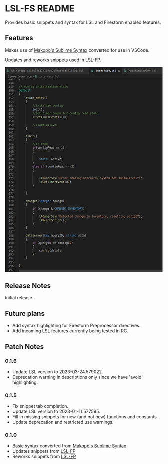 # LSL-FS README

Provides basic snippets and syntax for LSL and Firestorm enabled features.

## Features

Makes use of [Makopo's Sublime Syntax](https://github.com/Makopo/sublime-text-lsl) converted for use in VSCode.

Updates and reworks snippets used in [LSL-FP](https://marketplace.visualstudio.com/itemdetails?itemName=DalGhost.lsl-fp).

![LSL-FS Preview](./preview.png "Preview")

## Release Notes

Initial release.

## Future plans

- Add syntax highlighting for Firestorm Preprocessor directives.
- Add incoming LSL features currently being tested in RC.

## Patch Notes

### 0.1.6
* Update LSL version to 2023-03-24.579022.
* Deprecation warning in descriptions only since we have 'avoid' highlighting.

### 0.1.5
* Fix snippet tab completion.
* Update LSL version to 2023-01-11.577595.
* Fill in missing snippets for new (and not new) functions and constants.
* Update deprecation and restricted use warnings.

### 0.1.0

* Basic syntax converted from [Makopo's Sublime Syntax](https://github.com/Makopo/sublime-text-lsl)
* Updates snippets from [LSL-FP](https://marketplace.visualstudio.com/itemdetails?itemName=DalGhost.lsl-fp)
* Reworks snippets from [LSL-FP](https://marketplace.visualstudio.com/itemdetails?itemName=DalGhost.lsl-fp)
